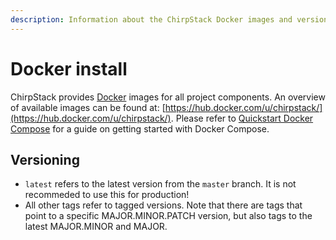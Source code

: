 ```yaml
---
description: Information about the ChirpStack Docker images and versioning.
---
```


# Docker install

ChirpStack provides [Docker](https://www.docker.com) images
for all project components. An overview of available images can be found
at: [https://hub.docker.com/u/chirpstack/](https://hub.docker.com/u/chirpstack/).
Please refer to [Quickstart Docker Compose](../guides/docker-compose.md)
for a guide on getting started with Docker Compose.

## Versioning

* `latest` refers to the latest version from the `master` branch. It is not
  recommeded to use this for production!
* All other tags refer to tagged versions. Note that there are tags that point
  to a specific MAJOR.MINOR.PATCH version, but also tags to the latest
  MAJOR.MINOR and MAJOR.
